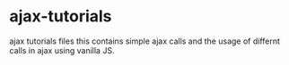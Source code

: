 # ajax-tutorials
ajax tutorials files
this contains simple ajax calls and the usage of differnt calls in ajax using vanilla JS.
